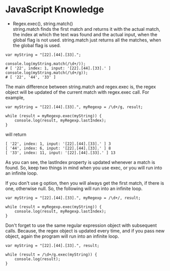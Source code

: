 # JavaScript Knowledge

- Regex.exec(), string.match()<br>
string.match finds the first match and returns it with the actual match, the index at which the text was found and the actual input, when the global flag is not used. string.match just returns all the matches, when the global flag is used.
```
var myString = "[22].[44].[33].";

console.log(myString.match(/\d+/));
# [ '22', index: 1, input: '[22].[44].[33].' ]
console.log(myString.match(/\d+/g));
# [ '22', '44', '33' ]
```
The main difference between string.match and regex.exec is, the regex object will be updated of the current match with regex.exec call. For example,
```
var myString = "[22].[44].[33].", myRegexp = /\d+/g, result;

while (result = myRegexp.exec(myString)) {
    console.log(result, myRegexp.lastIndex);
}
```
will return
```
[ '22', index: 1, input: '[22].[44].[33].' ] 3
[ '44', index: 6, input: '[22].[44].[33].' ] 8
[ '33', index: 11, input: '[22].[44].[33].' ] 13
```
As you can see, the lastIndex property is updated whenever a match is found. So, keep two things in mind when you use exec, or you will run into an infinite loop.

If you don't use g option, then you will always get the first match, if there is one, otherwise null. So, the following will run into an infinite loop.
```
var myString = "[22].[44].[33].", myRegexp = /\d+/, result;

while (result = myRegexp.exec(myString)) {
    console.log(result, myRegexp.lastIndex);
}
```
Don't forget to use the same regular expression object with subsequent calls. Because, the regex object is updated every time, and if you pass new object, again the program will run into an infinite loop.
```
var myString = "[22].[44].[33].", result;

while (result = /\d+/g.exec(myString)) {
    console.log(result);
}
```

